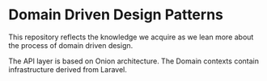 # Domain Driven Design Patterns

This repository reflects the knowledge we acquire as we lean more
about the process of domain driven design.

The API layer is based on Onion architecture.
The Domain contexts contain infrastructure derived from Laravel.
